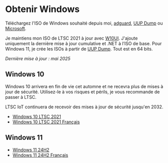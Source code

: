 # Obtenir Windows

Téléchargez l'ISO de Windows souhaité depuis moi, [adguard](https://files.rg-adguard.net/version/f0bd8307-d897-ef77-dbd6-216fefbe94c5), [UUP Dump](https://uupdump.net/) ou [Microsoft](https://www.microsoft.com/software-download).

Je maintiens mon ISO de LTSC 2021 à jour avec [W10UI](https://github.com/abbodi1406/BatUtil/tree/master/W10UI). J'ajoute uniquement la dernière mise à jour cumulative et .NET à l’ISO de base. Pour Windows 11, je crée les ISOs à partir de [UUP Dump](https://uupdump.net/). Tout est en 64 bits.

*Dernière mise à jour : mai 2025*

## Windows 10

Windows 10 arrivera en fin de vie cet automne et ne recevra plus de mises à jour de sécurité. Utilisez-le à vos risques et périls, je vous recommande de passer à LTSC.

LTSC IoT continuera de recevoir des mises à jour de sécurité jusqu'en 2032.

- [Windows 10 LTSC 2021](https://pauw.io/windows-10)
- [Windows 10 LTSC 2021 Français](https://pauw.io/windows-10-fr)

## Windows 11

- [Windows 11 24H2](https://pauw.io/windows-11)
- [Windows 11 24H2 Français](https://pauw.io/windows-11-fr)
